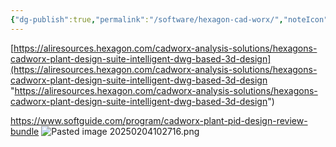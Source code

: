 ```yaml
---
{"dg-publish":true,"permalink":"/software/hexagon-cad-worx/","noteIcon":"","created":"2025-07-07T14:23:47.675-05:00"}
---
```



[https://aliresources.hexagon.com/cadworx-analysis-solutions/hexagons-cadworx-plant-design-suite-intelligent-dwg-based-3d-design](https://aliresources.hexagon.com/cadworx-analysis-solutions/hexagons-cadworx-plant-design-suite-intelligent-dwg-based-3d-design "https://aliresources.hexagon.com/cadworx-analysis-solutions/hexagons-cadworx-plant-design-suite-intelligent-dwg-based-3d-design")

https://www.softguide.com/program/cadworx-plant-pid-design-review-bundle
![Pasted image 20250204102716.png](/img/user/Pasted%20image%2020250204102716.png)